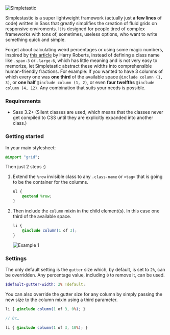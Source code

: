 ![Simpletastic](http://i.imgur.com/RUfCz9X.png)

Simplestastic is a super lightweight framework (actually just **a few lines** of code) written in Sass that greatly simplifies the creation of fluid grids on responsive enviroments. It is designed for people tired of complex frameworks with tons of, sometimes, useless options, who want to write something quick and simple.

Forget about calculating weird percentages or using some magic numbers, inspired by [this article](http://csswizardry.com/2013/02/responsive-grid-systems-a-solution/) by Harry Roberts, instead of defining a class name like `.span-3` or `.large-6`, which has little meaning and is not very easy to memorize, let Simpletastic abstract these widths into comprehensible human-friendly fractions. For example: If you wanted to have 3 columns of which every one was **one third** of the available space `@include column (1, 3)`, or **one half** `@include column (1, 2)`, or even **four twelfths** `@include column (4, 12)`. Any combination that suits your needs is possible.


### Requirements

- Sass 3.2+ (Silent classes are used, which means that the classes never get compiled to CSS until they are explicitly expanded into another class.)

### Getting started

In your main stylesheet:

```sass
@import "grid";
```

Then just 2 steps :)

1. Extend the `%row` invisible class to any `.class-name` or `<tag>` that is going to be the container for the columns.

    ```scss
    ul {
        @extend %row;
    }
    ```
2. Then include the `column` mixin in the child element(s). In this case one third of the available space.

    ```scss
    li {
        @include column(1 of 3);
    }
    ```

    ![Example 1](http://i.imgur.com/oWLpx9H.png)

### Settings

The only default setting is the `gutter` size which, by default, is set to `2%`, can be overridden. Any percentage value, including `0` to remove it, can be used.

```scss
$default-gutter-width: 2% !default;
```

You can also override the gutter size for any column by simply passing the new size to the column mixin using a third parameter.

```scss
li { @include column(1 of 3, 0%); }

// Or…

li { @include column(1 of 3, 10%); }
```